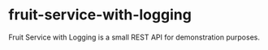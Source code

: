 # fruit-service-with-logging
Fruit Service with Logging is a small REST API for demonstration purposes.
